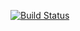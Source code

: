 [![Build Status](https://travis-ci.org/LWZearfoss/MyGroceries.svg?branch=master)](https://travis-ci.org/LWZearfoss/MyGroceries)
